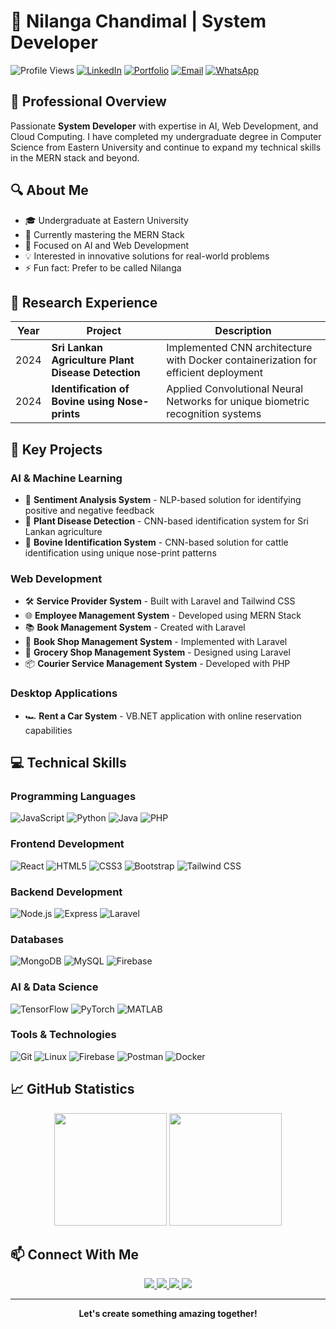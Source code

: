 # 👋 Nilanga Chandimal | System Developer

![Profile Views](https://komarev.com/ghpvc/?username=nilangachandimal&label=Profile%20views&color=0e75b6&style=flat)
[![LinkedIn](https://img.shields.io/badge/LinkedIn-Nilanga_Chandimal-0077B5?style=flat-square&logo=linkedin)](https://linkedin.com/in/nilanga-chandimal-19852a269)
[![Portfolio](https://img.shields.io/badge/Portfolio-Visit_Now-000?style=flat-square&logo=vercel&logoColor=white)](https://nilangachandimal-portfolio.netlify.app/)
[![Email](https://img.shields.io/badge/Email-Contact_Me-D14836?style=flat-square&logo=gmail&logoColor=white)](mailto:nilangachandimal1111@gmail.com)
[![WhatsApp](https://img.shields.io/badge/WhatsApp-0770714587-25D366?style=flat-square&logo=whatsapp&logoColor=white)](https://wa.me/0770714587)

## 💼 Professional Overview

Passionate **System Developer** with expertise in AI, Web Development, and Cloud Computing. I have completed my undergraduate degree in Computer Science from Eastern University and continue to expand my technical skills in the MERN stack and beyond.

## 🔍 About Me

- 🎓 Undergraduate at Eastern University
- 🌱 Currently mastering the MERN Stack
- 🔭 Focused on AI and Web Development
- 💡 Interested in innovative solutions for real-world problems
- ⚡ Fun fact: Prefer to be called Nilanga

## 🧪 Research Experience

| Year | Project | Description |
|------|---------|-------------|
| 2024 | **Sri Lankan Agriculture Plant Disease Detection** | Implemented CNN architecture with Docker containerization for efficient deployment |
| 2024 | **Identification of Bovine using Nose-prints** | Applied Convolutional Neural Networks for unique biometric recognition systems |

## 🚀 Key Projects

### AI & Machine Learning
- 🤖 **Sentiment Analysis System** - NLP-based solution for identifying positive and negative feedback
- 🌿 **Plant Disease Detection** - CNN-based identification system for Sri Lankan agriculture
- 🐄 **Bovine Identification System** - CNN-based solution for cattle identification using unique nose-print patterns

### Web Development
- 🛠 **Service Provider System** - Built with Laravel and Tailwind CSS
- 🌐 **Employee Management System** - Developed using MERN Stack
- 📚 **Book Management System** - Created with Laravel
- 📖 **Book Shop Management System** - Implemented with Laravel
- 🏪 **Grocery Shop Management System** - Designed using Laravel
- 📦 **Courier Service Management System** - Developed with PHP

### Desktop Applications
- 🏎 **Rent a Car System** - VB.NET application with online reservation capabilities

## 💻 Technical Skills

### Programming Languages
![JavaScript](https://img.shields.io/badge/-JavaScript-F7DF1E?style=flat-square&logo=javascript&logoColor=black)
![Python](https://img.shields.io/badge/-Python-3776AB?style=flat-square&logo=python&logoColor=white)
![Java](https://img.shields.io/badge/-Java-007396?style=flat-square&logo=java&logoColor=white)
![PHP](https://img.shields.io/badge/-PHP-777BB4?style=flat-square&logo=php&logoColor=white)

### Frontend Development
![React](https://img.shields.io/badge/-React-61DAFB?style=flat-square&logo=react&logoColor=black)
![HTML5](https://img.shields.io/badge/-HTML5-E34F26?style=flat-square&logo=html5&logoColor=white)
![CSS3](https://img.shields.io/badge/-CSS3-1572B6?style=flat-square&logo=css3&logoColor=white)
![Bootstrap](https://img.shields.io/badge/-Bootstrap-7952B3?style=flat-square&logo=bootstrap&logoColor=white)
![Tailwind CSS](https://img.shields.io/badge/-Tailwind_CSS-38B2AC?style=flat-square&logo=tailwind-css&logoColor=white)

### Backend Development
![Node.js](https://img.shields.io/badge/-Node.js-339933?style=flat-square&logo=node.js&logoColor=white)
![Express](https://img.shields.io/badge/-Express-000000?style=flat-square&logo=express&logoColor=white)
![Laravel](https://img.shields.io/badge/-Laravel-FF2D20?style=flat-square&logo=laravel&logoColor=white)

### Databases
![MongoDB](https://img.shields.io/badge/-MongoDB-47A248?style=flat-square&logo=mongodb&logoColor=white)
![MySQL](https://img.shields.io/badge/-MySQL-4479A1?style=flat-square&logo=mysql&logoColor=white)
![Firebase](https://img.shields.io/badge/-Firebase-FFCB2B?style=flat-square&logo=firebase&logoColor=white)

### AI & Data Science
![TensorFlow](https://img.shields.io/badge/-TensorFlow-FF6F00?style=flat-square&logo=tensorflow&logoColor=white)
![PyTorch](https://img.shields.io/badge/-PyTorch-EE4C2C?style=flat-square&logo=pytorch&logoColor=white)
![MATLAB](https://img.shields.io/badge/-MATLAB-0076A8?style=flat-square&logo=mathworks&logoColor=white)

### Tools & Technologies
![Git](https://img.shields.io/badge/-Git-F05032?style=flat-square&logo=git&logoColor=white)
![Linux](https://img.shields.io/badge/-Linux-FCC624?style=flat-square&logo=linux&logoColor=black)
![Firebase](https://img.shields.io/badge/-Firebase-FFCA28?style=flat-square&logo=firebase&logoColor=black)
![Postman](https://img.shields.io/badge/-Postman-FF6C37?style=flat-square&logo=postman&logoColor=white)
![Docker](https://img.shields.io/badge/-Docker-2496ED?style=flat-square&logo=docker&logoColor=white)

## 📈 GitHub Statistics

<div align="center">
  <img height="180em" src="https://github-readme-stats.vercel.app/api?username=nilangachandimal&show_icons=true&theme=tokyonight&include_all_commits=true&count_private=true&cache_seconds=1800"/>
  <img height="180em" src="https://github-readme-stats.vercel.app/api/top-langs/?username=nilangachandimal&layout=compact&langs_count=8&theme=tokyonight&cache_seconds=1800"/>
</div>

## 📫 Connect With Me

<div align="center">
  <a href="https://linkedin.com/in/nilanga-chandimal-19852a269" target="_blank">
    <img src="https://img.shields.io/badge/-LinkedIn-%230077B5?style=for-the-badge&logo=linkedin&logoColor=white" target="_blank">
  </a>
  <a href="https://kaggle.com/nilangachandimal" target="_blank">
    <img src="https://img.shields.io/badge/-Kaggle-%2320BEFF?style=for-the-badge&logo=kaggle&logoColor=white" target="_blank">
  </a>
  <a href="mailto:nilangachandimal1111@gmail.com">
    <img src="https://img.shields.io/badge/-Gmail-%23D14836?style=for-the-badge&logo=gmail&logoColor=white" target="_blank">
  </a>
  <a href="https://wa.me/0770714587">
    <img src="https://img.shields.io/badge/-WhatsApp-%2325D366?style=for-the-badge&logo=whatsapp&logoColor=white" target="_blank">
  </a>
</div>

---

<div align="center">
  <b>Let's create something amazing together!</b>
</div>
